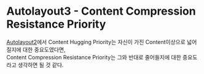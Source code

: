 # Autolayout3 - Content Compression Resistance Priority
[Autolayout2]에서 Content Hugging Priority는 자신이 가진 Content이상으로 넓어질지에 대한 중요도였다면,  
Content Compression Resistance Priority는 그와 반대로 줄어들지에 대한 중요도라고 생각하면 될 것 같다.  


[Autolayout2]: https://github.com/jaeminKim0523/Library/blob/main/Autolayout2.md "Read Autolayout2"
